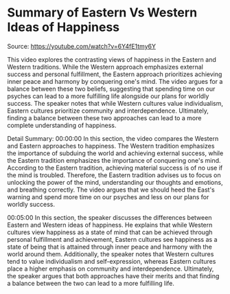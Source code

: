 # Summary of Eastern Vs Western Ideas of Happiness

Source: https://youtube.com/watch?v=6Y4fE1tmy6Y

This video explores the contrasting views of happiness in the Eastern and Western traditions. While the Western approach emphasizes external success and personal fulfillment, the Eastern approach prioritizes achieving inner peace and harmony by conquering one's mind. The video argues for a balance between these two beliefs, suggesting that spending time on our psyches can lead to a more fulfilling life alongside our plans for worldly success. The speaker notes that while Western cultures value individualism, Eastern cultures prioritize community and interdependence. Ultimately, finding a balance between these two approaches can lead to a more complete understanding of happiness.

Detail Summary: 
00:00:00
In this section, the video compares the Western and Eastern approaches to happiness. The Western tradition emphasizes the importance of subduing the world and achieving external success, while the Eastern tradition emphasizes the importance of conquering one's mind. According to the Eastern tradition, achieving material success is of no use if the mind is troubled. Therefore, the Eastern tradition advises us to focus on unlocking the power of the mind, understanding our thoughts and emotions, and breathing correctly. The video argues that we should heed the East's warning and spend more time on our psyches and less on our plans for worldly success.

00:05:00
In this section, the speaker discusses the differences between Eastern and Western ideas of happiness. He explains that while Western cultures view happiness as a state of mind that can be achieved through personal fulfillment and achievement, Eastern cultures see happiness as a state of being that is attained through inner peace and harmony with the world around them. Additionally, the speaker notes that Western cultures tend to value individualism and self-expression, whereas Eastern cultures place a higher emphasis on community and interdependence. Ultimately, the speaker argues that both approaches have their merits and that finding a balance between the two can lead to a more fulfilling life.

